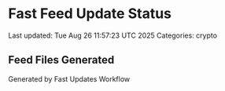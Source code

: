# Fast Feed Update Status
Last updated: Tue Aug 26 11:57:23 UTC 2025
Categories: crypto

## Feed Files Generated

Generated by Fast Updates Workflow
